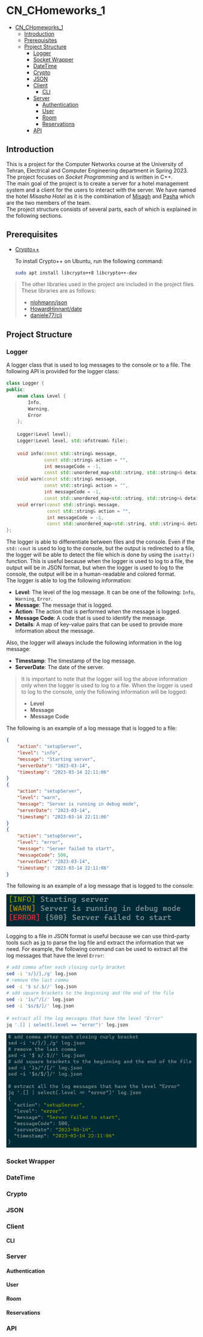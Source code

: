 # CN_CHomeworks_1

- [CN\_CHomeworks\_1](#cn_chomeworks_1)
  - [Introduction](#introduction)
  - [Prerequisites](#prerequisites)
  - [Project Structure](#project-structure)
    - [Logger](#logger)
    - [Socket Wrapper](#socket-wrapper)
    - [DateTime](#datetime)
    - [Crypto](#crypto)
    - [JSON](#json)
    - [Client](#client)
      - [CLI](#cli)
    - [Server](#server)
      - [Authentication](#authentication)
      - [User](#user)
      - [Room](#room)
      - [Reservations](#reservations)
    - [API](#api)

## Introduction

This is a project for the Computer Networks course at the University of Tehran, Electrical and Computer Engineering department in Spring 2023.  
The project focuses on *Socket Programming* and is written in C++.  
The main goal of the project is to create a server for a hotel management system and a client for the users to interact with the server. We have named the hotel *Misasha Hotel* as it is the combination of [Misagh](https://github.com/MisaghM) and [Pasha](https://github.com/PashaBarahimi) which are the two members of the team.  
The project structure consists of several parts, each of which is explained in the following sections.

## Prerequisites

- [Crypto++](https://www.cryptopp.com/)  
  
  To install Crypto++ on Ubuntu, run the following command:  

  ```bash
  sudo apt install libcrypto++8 libcrypto++-dev
  ```

> The other libraries used in the project are included in the project files. These libraries are as follows:
> - [nlohmann/json](https://github.com/nlohmann/json)
> - [HowardHinnant/date](https://github.com/HowardHinnant/date)
> - [daniele77/cli](https://github.com/daniele77/cli)


## Project Structure

### Logger

A logger class that is used to log messages to the console or to a file. The following API is provided for the logger class:

```cpp
class Logger {
public:
    enum class Level {
        Info,
        Warning,
        Error
    };

    Logger(Level level);
    Logger(Level level, std::ofstream& file);

    void info(const std::string& message,
              const std::string& action = "",
              int messageCode = -1,
              const std::unordered_map<std::string, std::string>& details = {});
    void warn(const std::string& message,
              const std::string& action = "",
              int messageCode = -1,
              const std::unordered_map<std::string, std::string>& details = {});
    void error(const std::string& message,
               const std::string& action = "",
               int messageCode = -1,
               const std::unordered_map<std::string, std::string>& details = {});
};
```

The logger is able to differentiate between files and the console. Even if the `std::cout` is used to log to the console, but the output is redirected to a file, the logger will be able to detect the file which is done by using the `isatty()` function. This is useful because when the logger is used to log to a file, the output will be in JSON format, but when the logger is used to log to the console, the output will be in a human-readable and colored format.  
The logger is able to log the following information:

- **Level**: The level of the log message. It can be one of the following: `Info`, `Warning`, `Error`.
- **Message**: The message that is logged.
- **Action**: The action that is performed when the message is logged.
- **Message Code**: A code that is used to identify the message.
- **Details**: A map of key-value pairs that can be used to provide more information about the message.

Also, the logger will always include the following information in the log message:
- **Timestamp**: The timestamp of the log message.
- **ServerDate**: The date of the server.

> It is important to note that the logger will log the above information only when the logger is used to log to a file. When the logger is used to log to the console, only the following information will be logged:  
> - **Level**
> - **Message**
> - **Message Code**

The following is an example of a log message that is logged to a file:

```json
{
    "action": "setupServer",
    "level": "info",
    "message": "Starting server",
    "serverDate": "2023-03-14",
    "timestamp": "2023-03-14 22:11:06"
}
{
    "action": "setupServer",
    "level": "warn",
    "message": "Server is running in debug mode",
    "serverDate": "2023-03-14",
    "timestamp": "2023-03-14 22:11:06"
}
{
    "action": "setupServer",
    "level": "error",
    "message": "Server failed to start",
    "messageCode": 500,
    "serverDate": "2023-03-14",
    "timestamp": "2023-03-14 22:11:06"
}
```

The following is an example of a log message that is logged to the console:

![Logger](./assets/log-console.png)

Logging to a file in JSON format is useful because we can use third-party tools such as [jq](https://stedolan.github.io/jq/) to parse the log file and extract the information that we need. For example, the following command can be used to extract all the log messages that have the level `Error`:

```bash
# add comma after each closing curly bracket
sed -i 's/}/},/g' log.json
# remove the last comma
sed -i '$ s/.$//' log.json
# add square brackets to the beginning and the end of the file
sed -i '1s/^/[/' log.json
sed -i '$s/$/]/' log.json

# extract all the log messages that have the level "Error"
jq '.[] | select(.level == "error")' log.json
```

![jq](./assets/jq-analyze-logs.png)

### Socket Wrapper

### DateTime

### Crypto

### JSON

### Client

#### CLI

### Server

#### Authentication

#### User

#### Room

#### Reservations

### API

